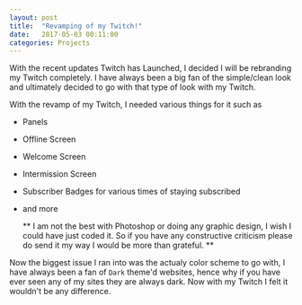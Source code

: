 ```yaml
---
layout: post
title:  "Revamping of my Twitch!"
date:   2017-05-03 00:11:00
categories: Projects
---
```


With the recent updates Twitch has Launched, I decided I will be rebranding my Twitch completely. I have always been a big fan of the simple/clean look and ultimately decided to go with that type of look with my Twitch. 

With the revamp of my Twitch, I needed various things for it such as 

- Panels 
- Offline Screen
- Welcome Screen
- Intermission Screen 
- Subscriber Badges for various times of staying subscribed 
- and more

    ** I am not the best with Photoshop or doing any graphic design, I wish I could have just coded it. So if you have any constructive criticism please do send it my way I would be more than grateful. **

Now the biggest issue I ran into was the actualy color scheme to go with, I have always been a fan of `Dark` theme'd websites, hence why if you have ever seen any of my sites they are always dark. Now with my Twitch I felt it wouldn't be any difference. 
